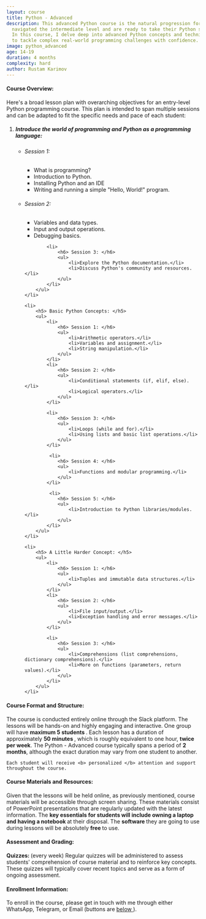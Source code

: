 ```yaml
---
layout: course
title: Python - Advanced
description: This advanced Python course is the natural progression for those who have successfully
  navigated the intermediate level and are ready to take their Python skills to new heights.
  In this course, I delve deep into advanced Python concepts and techniques that empower you
  to tackle complex real-world programming challenges with confidence.
image: python_advanced
age: 14-19
duration: 4 months
complexity: hard
author: Rustam Karimov
---
```


<!-- Course Overview -->
<h4><i class="fa-regular fa-eye" style="color: #000000;"></i> Course Overview: </h4>
<p>Here's a broad lesson plan with overarching objectives for an entry-level Python programming course. This
    plan is intended to span multiple sessions and can be adapted to fit the specific needs and pace of each
    student:
</p>
<ol>
    <li>
        <h5> Introduce the world of programming and Python as a programming language: </h5>
        <ul>
            <li>
                <h6> Session 1: </h6>
                <ul>
                    <li>What is programming?</li>
                    <li>Introduction to Python.</li>
                    <li>Installing Python and an IDE</li>
                    <li>Writing and running a simple "Hello, World!" program.</li>
                </ul>
            </li>
            <li>
                <h6> Session 2: </h6>
                <ul>
                    <li>Variables and data types.</li>
                    <li>Input and output operations.</li>
                    <li>Debugging basics.</li>
                </ul>
            </li>

            <li>
                <h6> Session 3: </h6>
                <ul>
                    <li>Explore the Python documentation.</li>
                    <li>Discuss Python's community and resources.</li>
                </ul>
            </li>
        </ul>
    </li>

    <li>
        <h5> Basic Python Concepts: </h5>
        <ul>
            <li>
                <h6> Session 1: </h6>
                <ul>
                    <li>Arithmetic operators.</li>
                    <li>Variables and assignment.</li>
                    <li>String manipulation.</li>
                </ul>
            </li>
            <li>
                <h6> Session 2: </h6>
                <ul>
                    <li>Conditional statements (if, elif, else).</li>
                    <li>Logical operators.</li>
                </ul>
            </li>

            <li>
                <h6> Session 3: </h6>
                <ul>
                    <li>Loops (while and for).</li>
                    <li>Using lists and basic list operations.</li>
                </ul>
            </li>

             <li>
                <h6> Session 4: </h6>
                <ul>
                    <li>Functions and modular programming.</li>
                </ul>
            </li>

             <li>
                <h6> Session 5: </h6>
                <ul>
                    <li>Introduction to Python libraries/modules.</li>
                </ul>
            </li>
        </ul>
    </li>

    <li>
        <h5> A Little Harder Concept: </h5>
        <ul>
            <li>
                <h6> Session 1: </h6>
                <ul>
                    <li>Tuples and immutable data structures.</li>
                </ul>
            </li>
            <li>
                <h6> Session 2: </h6>
                <ul>
                    <li>File input/output.</li>
                    <li>Exception handling and error messages.</li>
                </ul>
            </li>

            <li>
                <h6> Session 3: </h6>
                <ul>
                    <li>Comprehensions (list comprehensions, dictionary comprehensions).</li>
                    <li>More on functions (parameters, return values).</li>
                </ul>
            </li>
        </ul>
    </li>
</ol>

<!-- Course Format and Structure -->
<h4><i class="fa-solid fa-computer"></i> Course Format and Structure: </h4>
<p>
    The course is conducted entirely online through the Slack platform. The lessons will be hands-on and
    highly engaging and interactive. One group will have <b> maximum 5 students </b>.
    Each lesson has a duration of approximately <b> 50 minutes </b>, which is roughly equivalent to one
    hour,
    <b>twice per week</b>.
    The Python - Advanced course typically spans a period of <b>2 months</b>, although the exact
    duration may vary
    from one student to another.

    Each student will receive <b> personalized </b> attention and support throughout the course.
</p>

<!-- Course Materials and Resources -->
<h4><i class="fa-solid fa-book"></i> Course Materials and Resources: </h4>
<p> Given that the lessons will be held online, as previously mentioned, course materials will be accessible
    through
    screen sharing. These materials consist of PowerPoint presentations that are regularly updated with the
    latest information. The <b> key essentials for students will include owning a laptop and having a
        notebook </b>
    at their disposal. The <b> software </b> they are going to use during lessons will be absolutely <b>
        free </b> to use.</p>

<!-- Assessment and Grading -->
<h4><i class="fa-solid fa-cubes-stacked"></i> Assessment and Grading: </h4>
<p><b> Quizzes: </b> (every week) Regular quizzes will be administered to assess students' comprehension
    of course material and
    to reinforce key concepts. These quizzes will typically cover recent topics and serve as a form of
    ongoing assessment.
</p>

<!-- Enrollment Information -->
<h4><i class="fa-solid fa-hat-wizard"></i> Enrollment Information: </h4>
<p> To enroll in the course, please get in touch with me through either WhatsApp, Telegram, or Email
    (buttons are <a href="#connect"> below </a>).</p>